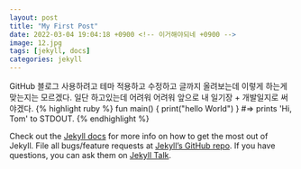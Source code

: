 ```yaml
---
layout: post
title: "My First Post"
date: 2022-03-04 19:04:18 +0900 <!-- 이거해야되네 +0900 -->
image: 12.jpg
tags: [jekyll, docs]
categories: jekyll
---
```

GitHub 블로그 사용하려고 테마 적용하고 수정하고 글까지 올려보는데 이렇게 하는게 맞는지는 모르겠다.
일단 하고있는데 어려워 어려워 앞으로 내 일기장 + 개발일지로 써야겠다.
{% highlight ruby %}
fun main() {
    print("hello World")
}
#=> prints 'Hi, Tom' to STDOUT.
{% endhighlight %}

Check out the [Jekyll docs][jekyll-docs] for more info on how to get the most out of Jekyll. File all bugs/feature requests at [Jekyll’s GitHub repo][jekyll-gh]. If you have questions, you can ask them on [Jekyll Talk][jekyll-talk].

[jekyll-docs]: https://jekyllrb.com/docs/home
[jekyll-gh]:   https://github.com/jekyll/jekyll
[jekyll-talk]: https://talk.jekyllrb.com/
